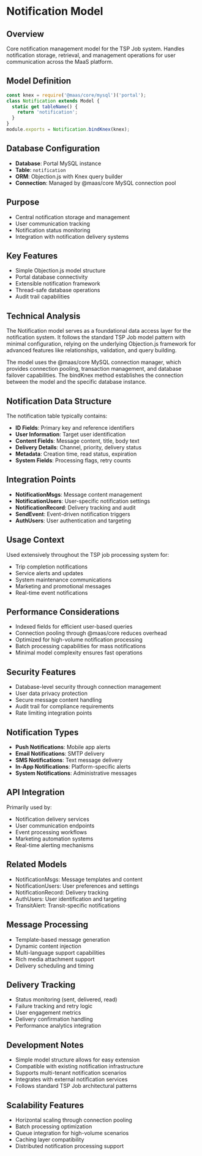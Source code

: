 # Notification Model

## Overview
Core notification management model for the TSP Job system. Handles notification storage, retrieval, and management operations for user communication across the MaaS platform.

## Model Definition
```javascript
const knex = require('@maas/core/mysql')('portal');
class Notification extends Model {
  static get tableName() {
    return 'notification';
  }
}
module.exports = Notification.bindKnex(knex);
```

## Database Configuration
- **Database**: Portal MySQL instance
- **Table**: `notification`
- **ORM**: Objection.js with Knex query builder
- **Connection**: Managed by @maas/core MySQL connection pool

## Purpose
- Central notification storage and management
- User communication tracking
- Notification status monitoring
- Integration with notification delivery systems

## Key Features
- Simple Objection.js model structure
- Portal database connectivity
- Extensible notification framework
- Thread-safe database operations
- Audit trail capabilities

## Technical Analysis
The Notification model serves as a foundational data access layer for the notification system. It follows the standard TSP Job model pattern with minimal configuration, relying on the underlying Objection.js framework for advanced features like relationships, validation, and query building.

The model uses the @maas/core MySQL connection manager, which provides connection pooling, transaction management, and database failover capabilities. The bindKnex method establishes the connection between the model and the specific database instance.

## Notification Data Structure
The notification table typically contains:
- **ID Fields**: Primary key and reference identifiers
- **User Information**: Target user identification
- **Content Fields**: Message content, title, body text
- **Delivery Details**: Channel, priority, delivery status
- **Metadata**: Creation time, read status, expiration
- **System Fields**: Processing flags, retry counts

## Integration Points
- **NotificationMsgs**: Message content management
- **NotificationUsers**: User-specific notification settings
- **NotificationRecord**: Delivery tracking and audit
- **SendEvent**: Event-driven notification triggers
- **AuthUsers**: User authentication and targeting

## Usage Context
Used extensively throughout the TSP job processing system for:
- Trip completion notifications
- Service alerts and updates
- System maintenance communications
- Marketing and promotional messages
- Real-time event notifications

## Performance Considerations
- Indexed fields for efficient user-based queries
- Connection pooling through @maas/core reduces overhead
- Optimized for high-volume notification processing
- Batch processing capabilities for mass notifications
- Minimal model complexity ensures fast operations

## Security Features
- Database-level security through connection management
- User data privacy protection
- Secure message content handling
- Audit trail for compliance requirements
- Rate limiting integration points

## Notification Types
- **Push Notifications**: Mobile app alerts
- **Email Notifications**: SMTP delivery
- **SMS Notifications**: Text message delivery
- **In-App Notifications**: Platform-specific alerts
- **System Notifications**: Administrative messages

## API Integration
Primarily used by:
- Notification delivery services
- User communication endpoints
- Event processing workflows
- Marketing automation systems
- Real-time alerting mechanisms

## Related Models
- NotificationMsgs: Message templates and content
- NotificationUsers: User preferences and settings
- NotificationRecord: Delivery tracking
- AuthUsers: User identification and targeting
- TransitAlert: Transit-specific notifications

## Message Processing
- Template-based message generation
- Dynamic content injection
- Multi-language support capabilities
- Rich media attachment support
- Delivery scheduling and timing

## Delivery Tracking
- Status monitoring (sent, delivered, read)
- Failure tracking and retry logic
- User engagement metrics
- Delivery confirmation handling
- Performance analytics integration

## Development Notes
- Simple model structure allows for easy extension
- Compatible with existing notification infrastructure
- Supports multi-tenant notification scenarios
- Integrates with external notification services
- Follows standard TSP Job architectural patterns

## Scalability Features
- Horizontal scaling through connection pooling
- Batch processing optimization
- Queue integration for high-volume scenarios
- Caching layer compatibility
- Distributed notification processing support